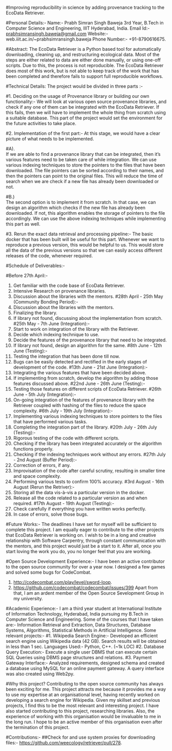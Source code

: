 #﻿Improving reproducibility in science by adding provenance tracking to the EcoData Retriever.


#Personal Details:-
Name:- Prabh Simran Singh Baweja
3rd Year, B.Tech in Computer Science and Engineering, IIIT Hyderabad, India.
Email Id:- prabhsimransingh.baweja@gmail.com
Website:- web.iiit.ac.in/~prabhsimransingh.baweja
Phone Number:- +91-8790616675.


#Abstract:
The EcoData Retriever is a Python based tool for automatically downloading, cleaning up, and restructuring ecological data. Most of the steps are either related to data are either done manually, or using one-off scripts. Due to this, the process is not reproducible. The EcoData Retriever does most of this work, but is not able to keep track of the work that has been completed and therefore fails to support full reproducible workflows.


#Technical Details:
The project would be divided in three parts :-


#1. Deciding on the usage of Provenance library or building our own functionality:-
We will look at various open source provenance libraries, and check if any one of them can be integrated with the EcoData Retriever. If this fails, then we will have to implement the whole thing from scratch using a suitable database. This part of the project would set the environment for the future activities to take place.


#2. Implementation of the first part:-
At this stage, we would have a clear picture of what needs to be implemented. 

#A).  
If we are able to find a provenance library that can be integrated, then it’s various features need to be taken care of while integration. We can use various indexing techniques to store the pointers to the files that have been downloaded. The file pointers can be sorted according to their names, and then the pointers can point to the original files. This will reduce the time of search when we are check if a new file has already been downloaded or not. 


#B.)     
The second option is to implement it from scratch. In that case, we can design an algorithm which checks if the new file has already been downloaded. If not, this algorithm enables the storage of pointers to the file accordingly. We can use the above indexing techniques while implementing this part as well. 

#3.  Rerun the exact data retrieval and processing pipeline:-
The basic docker that has been built will be useful for this part. Whenever we want to reproduce a previous version, this would be helpful to us. This would store all the data of the previous versions so that we can easily access different releases of the code, whenever required. 


#Schedule of Deliverables:-

#Before 27th April:-
1. Get familiar with the code base of EcoData Retriever. 
2. Intensive Research on provenance libraries. 
3. Discussion about the libraries with the mentors.
#28th April - 25th May (Community Bonding Period):-
1. Discussion about the libraries with the mentors. 
2. Finalizing the library. 
3. If library not found, discussing about the implementation from scratch.
#25th May - 7th June (Integration):-
1. Start to work on integration of the library with the Retriever.
2. Decide which indexing technique to use.
3. Decide the features of the provenance library that need to be integrated.
4. If library not found, design an algorithm for the same.
#8th June - 12th June (Testing):-
1. Testing the integration that has been done till now.
2. Bugs can be easily detected and rectified in the early stages of development of the code.
#13th June - 21st June (Integration):-
1. Integrating the various features that have been decided above. 
2. If implementing from scratch, develop the algorithm by adding those features discussed above.
#22nd June - 26th June (Testing):-
1. Testing those features on different scripts of EcoData Retriever.
#26th June - 5th July (Integration):-
1. On-going integration of the features of provenance library with the Retriever coupled with hashing of the files to reduce the space complexity.
#6th July - 19th July (Integration):-
1. Implementing various indexing techniques to store pointers to the files that have performed various tasks.
2. Completing the integration part of the library.
#20th July - 26th July (Testing):-
1. Rigorous testing of the code with different scripts. 
2. Checking if the library has been integrated accurately or the algorithm functions properly.
3. Checking if the indexing techniques work without any errors. 
#27th July - 2nd August (Buffer Period):-
1. Correction of errors, if any.
2. Improvisation of the code after careful scrutiny, resulting in smaller time and space complexity.
3. Performing various tests to confirm 100% accuracy.
#3rd August - 16th August (Rerun the Retriver):-
1. Storing all the data vis-à-vis a particular version in the docker.
2. Release all the code related to a particular version as and when required.
#17th August - 19th August (Testing):-
1. Check carefully if everything you have written works perfectly.
2. In case of errors, solve those bugs.


#Future Works:-
The deadlines I have set for myself will be sufficient to complete this project. I am equally eager to contribute to the other projects that EcoData Retriever is working on.  I wish to be in a long and creative relationship with Software Carpentry, through constant communication with the mentors, and this project would just be a start to it.
After all, once you start loving the work you do, you no longer feel that you are working. 


#Open Source Development Experience:-
I have been an active contributor to the open source community for over a year now. I designed a few games and solved some bugs for CodeCombat. 
1. http://codecombat.com/play/level/sword-loop.
2. https://github.com/codecombat/codecombat/issues/399
Apart from that, I am an ardent member of the Open Source Sevelopment Group in my university.


#Academic Experience:-
I am a third year student at International Institute of Information  Technology, Hyderabad, India pursuing my B.Tech in Computer Science and Engineering. 
Some of the courses that I have taken are:-
Information Retrieval and Extraction,  Data Structures, Database Systems, Algorithms, Statistical Methods in Artificial Intelligence.
Some relevant projects:- 
#1. Wikipedia Search Engine:-
Developed an efficient search engine using Wikipedia data (42 GB).   Search results will be obtained in less than 1 sec. Languages Used:- Python, C++. (~1k LOC)
#2. Database Query Execution:-
Execute a single user DBMS that can execute certain SQL Queries using DBMS page structures and relations.
#3. Payment Gateway Interface:-
Analyzed requirements, designed schema and created a database using MySQL for an online payment gateway. A query interface was also created using Web2py.


#Why this project?
Contributing to the open source community has always been exciting for me. This project attracts me because it provides me a way to use my expertise at an organisational level, having recently worked on developing a search engine for Wikipedia. Given my skillset and previous projects, I find this to be the most relevant and interesting project. I have also started contributing to this project, researching libraries. 
Also, the experience of working with this organisation would be invaluable to me in the long run. I hope to be an active member of this organisation even after the termination of this project. 

#Contributions:-
##Check for and use system proxies for downloading files:-
https://github.com/weecology/retriever/pull/278.
